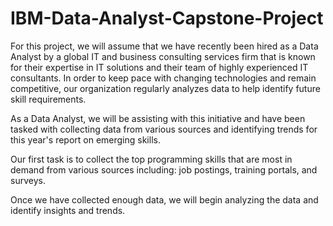 # IBM-Data-Analyst-Capstone-Project

For this project, we will assume that we have recently been hired as a Data Analyst by a global IT and business consulting services firm that is known for their expertise in IT solutions and their team of highly experienced IT consultants. In order to keep pace with changing technologies and remain competitive, our organization regularly analyzes data to help identify future skill requirements.

As a Data Analyst, we will be assisting with this initiative and have been tasked with collecting data from various sources and identifying trends for this year's report on emerging skills.

Our first task is to collect the top programming skills that are most in demand from various sources including: job postings, training portals, and surveys.

Once we have collected enough data, we will begin analyzing the data and identify insights and trends.
